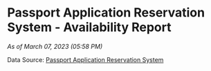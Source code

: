 # Passport Application Reservation System - Availability Report

*As of March 07, 2023 (05:58 PM)*

Data Source: [Passport Application Reservation System](https://eservices.immigration.gov.lk:8443/appointment/pages/reservationApplication.xhtml)
